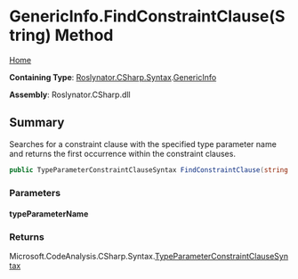 # GenericInfo\.FindConstraintClause\(String\) Method <a name="_Top"></a>

[Home](../../../../../README.md)

**Containing Type**: [Roslynator.CSharp.Syntax](../../README.md#_Top)\.[GenericInfo](../README.md#_Top)

**Assembly**: Roslynator\.CSharp\.dll

## Summary

Searches for a constraint clause with the specified type parameter name and returns the first occurrence within the constraint clauses\.

```csharp
public TypeParameterConstraintClauseSyntax FindConstraintClause(string typeParameterName)
```

### Parameters

#### typeParameterName

### Returns

Microsoft\.CodeAnalysis\.CSharp\.Syntax\.[TypeParameterConstraintClauseSyntax](https://docs.microsoft.com/en-us/dotnet/api/microsoft.codeanalysis.csharp.syntax.typeparameterconstraintclausesyntax)

